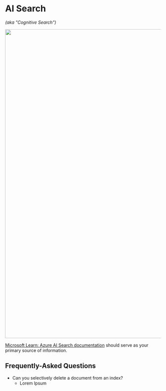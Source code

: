 # AI Search
_(aka "Cognitive Search")_

<img src="https://github.com/richchapler/AzureSolutions/assets/44923999/39276a5d-db29-475c-a075-bd61949ba80b" width="1000" />

[Microsoft Learn: Azure AI Search documentation](https://learn.microsoft.com/en-us/azure/search/) should serve as your primary source of information.

## Frequently-Asked Questions

* Can you selectively delete a document from an index?
  * Lorem Ipsum
